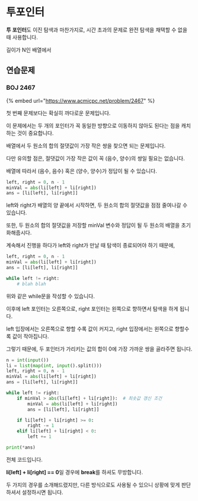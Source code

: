 # 투포인터

**투 포인터**도 이진 탐색과 마찬가지로, 시간 초과의 문제로 완전 탐색을 채택할 수 없을 때 사용합니다.

길이가 N인 배열에서&#x20;

## 연습문제

###

###

###

###

### BOJ 2467

{% embed url="https://www.acmicpc.net/problem/2467" %}

첫 번째 문제보다는 확실히 까다로운 문제입니다.

이 문제에서는 두 개의 포인터가 꼭 동일한 방향으로 이동하지 않아도 된다는 점을 캐치하는 것이 중요합니다.



배열에서 두 원소의 합의 절댓값이 가장 작은 쌍을 찾으면 되는 문제입니다.

다만 유의할 점은, 절댓값이 가장 작은 값이 꼭 (음수, 양수)의 쌍일 필요는 없습니다.

배열에 따라서 (음수, 음수) 혹은 (양수, 양수)가 정답이 될 수 있습니다.&#x20;



```python
left, right = 0, n - 1
minVal = abs(li[left] + li[right])
ans = [li[left], li[right]]
```

left와 right가 배열의 양 끝에서 시작하면, 두 원소의 합의 절댓값을 점점 줄여나갈 수 있습니다.

또한, 두 원소의 합의 절댓값을 저장할 minVal 변수와 정답이 될 두 원소의 배열을 초기화해줍시다.

계속해서 진행을 하다가 left와 right가 만날 때 탐색이 종료되어야 하기 때문에,

```python
left, right = 0, n - 1
minVal = abs(li[left] + li[right])
ans = [li[left], li[right]]

while left != right:
    # blah blah
```

위와 같은 while문을 작성할 수 있습니다.



이후에 left 포인터는 오른쪽으로, right 포인터는 왼쪽으로 향하면서 탐색을 하게 됩니다.

left 입장에서는 오른쪽으로 향할 수록 값이 커지고, right 입장에서는 왼쪽으로 향할수록 값이 작아집니다.

그렇기 때문에, 두 포인터가 가리키는 값의 합이 0에 가장 가까운 쌍을 골라주면 됩니다.



```python
n = int(input())
li = list(map(int, input().split()))
left, right = 0, n - 1
minVal = abs(li[left] + li[right])
ans = [li[left], li[right]]

while left != right:
    if minVal > abs(li[left] + li[right]):  # 최솟값 갱신 조건
        minVal = abs(li[left] + li[right])
        ans = [li[left], li[right]]

    if li[left] + li[right] >= 0:
        right -= 1
    elif li[left] + li[right] < 0:
        left += 1

print(*ans)
```

전체 코드입니다.

**li\[left] + li\[right] == 0**일 경우에 **break**를 하셔도 무방합니다.

두 가지의 경우를 소개해드렸지만, 다른 방식으로도 사용될 수 있으니 상황에 맞게 판단하셔서 설정하시면 됩니다.

